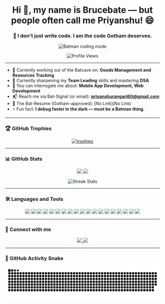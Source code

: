 <h1 align="center">Hi 👋, my name is Brucebate — but people often call me Priyanshu! 😄</h1>
<h3 align="center">🦇 I don't just write code. I am the code Gotham deserves.</h3>

<p align="center">
  <img src="https://media3.giphy.com/media/v1.Y2lkPTc5MGI3NjExYjVrdHQ0YWNzMTR0OXN5bmU2cnEzdTk4NTVxemVhYzFxNXdwemJ3bCZlcD12MV9pbnRlcm5hbF9naWZfYnlfaWQmY3Q9Zw/X8Vx8K7fv54g9jMWQ5/giphy.gif" height="200" alt="Batman coding mode" />
</p>


<p align="center">
  <img src="https://komarev.com/ghpvc/?username=brucebate&label=Profile%20views&color=0e75b6&style=flat" alt="Profile Views" />
</p>

---

- 🔭 Currently working out of the Batcave on: **Goods Management and Resources Tracking**
- 💼 Currently sharpening my **Team Leading** skills and mastering **DSA**
- 🧠 You can interrogate me about: **Mobile App Development, Web Development**
- 📬 Reach me via Bat-Signal (or email): **priyanshurangari60@gmail.com**
- 🧾 The Bat-Resume (Gotham-approved): [No Link](No Link)
- ⚡ Fun fact: **I debug faster in the dark — must be a Batman thing.**

---

### 🏆 GitHub Trophies

<p align="center">
  <a href="https://github.com/ryo-ma/github-profile-trophy">
    <img src="https://github-profile-trophy.vercel.app/?username=brucebate&theme=dracula" alt="trophies" />
  </a>
</p>

---

### 📊 GitHub Stats

<div align="center">
  <img src="https://github-readme-stats.vercel.app/api?username=brucebate&show_icons=true&theme=dracula&include_all_commits=true&count_private=true" height="150" />
  <img src="https://github-readme-stats.vercel.app/api/top-langs/?username=brucebate&layout=compact&theme=dracula&langs_count=10" height="150" />
</div>

<p align="center">
  <img src="https://github-readme-streak-stats.herokuapp.com?user=brucebate&theme=dracula" alt="Streak Stats" />
</p>

---

### 🛠️ Languages and Tools

<div align="center">
  <img src="https://cdn.jsdelivr.net/gh/devicons/devicon/icons/javascript/javascript-original.svg" height="40" />
  <img src="https://cdn.jsdelivr.net/gh/devicons/devicon/icons/typescript/typescript-original.svg" height="40" />
  <img src="https://cdn.jsdelivr.net/gh/devicons/devicon/icons/react/react-original.svg" height="40" />
  <img src="https://cdn.jsdelivr.net/gh/devicons/devicon/icons/react/react-original-wordmark.svg" height="40" />
  <img src="https://cdn.jsdelivr.net/gh/devicons/devicon/icons/nodejs/nodejs-original-wordmark.svg" height="40" />
  <img src="https://cdn.jsdelivr.net/gh/devicons/devicon/icons/express/express-original-wordmark.svg" height="40" />
  <img src="https://cdn.jsdelivr.net/gh/devicons/devicon/icons/html5/html5-original.svg" height="40" />
  <img src="https://cdn.jsdelivr.net/gh/devicons/devicon/icons/css3/css3-original.svg" height="40" />
  <img src="https://cdn.jsdelivr.net/gh/devicons/devicon/icons/mongodb/mongodb-original-wordmark.svg" height="40" />
  <img src="https://cdn.jsdelivr.net/gh/devicons/devicon/icons/mysql/mysql-original-wordmark.svg" height="40" />
  <img src="https://cdn.jsdelivr.net/gh/devicons/devicon/icons/postgresql/postgresql-original-wordmark.svg" height="40" />
  <img src="https://cdn.jsdelivr.net/gh/devicons/devicon/icons/git/git-original.svg" height="40" />
  <img src="https://cdn.jsdelivr.net/gh/devicons/devicon/icons/figma/figma-original.svg" height="40" />
  <img src="https://cdn.jsdelivr.net/gh/devicons/devicon/icons/android/android-original.svg" height="40" />
  <img src="https://cdn.jsdelivr.net/gh/devicons/devicon/icons/aws/aws-original.svg" height="40" />
  <img src="https://cdn.jsdelivr.net/gh/devicons/devicon/icons/xamarin/xamarin-original.svg" height="40" />
  <img src="https://cdn.jsdelivr.net/gh/devicons/devicon/icons/tailwindcss/tailwindcss-plain.svg" height="40" />
  <img src="https://cdn.jsdelivr.net/gh/devicons/devicon/icons/python/python-original.svg" height="40" />
  <img src="https://cdn.jsdelivr.net/gh/devicons/devicon/icons/csharp/csharp-original.svg" height="40" />
</div>

---

### 🔗 Connect with me

<p align="center">
  <a href="https://linkedin.com/in/priyanshu-rangari" target="blank">
    <img src="https://img.shields.io/badge/-LinkedIn-0A66C2?style=for-the-badge&logo=linkedin&logoColor=white" />
  </a>
  <a href="mailto:priyanshurangari60@gmail.com" target="blank">
    <img src="https://img.shields.io/badge/Gmail-D14836?style=for-the-badge&logo=gmail&logoColor=white" />
  </a>
</p>

---

### 🐍 GitHub Activity Snake

<p align="center">
  <img src="https://raw.githubusercontent.com/platane/platane/output/github-contribution-grid-snake.svg" />
</p>

